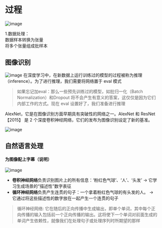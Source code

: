 # 过程
![image](https://user-images.githubusercontent.com/64322636/219554369-87b18509-bcf0-4d16-9331-60e370b59ba7.png)

1.数据处理：  
数据样本转换为张量  
将多个张量组成批样本  

## 图像识别  
![image](https://user-images.githubusercontent.com/64322636/219554377-04062976-1ac4-4341-8325-26fa50ef1556.png)
在深度学习中，在新数据上运行训练过的模型的过程被称为推理（inference）。为了进行推理，我们需要将网络置于 eval 模式  
> 如果忘记加eval：那么一些预先训练过的模型，如批归一化（Batch Normalization）和Dropout 将不会产生有意义的答案，这仅仅是因为它们内部工作的方式。现在 eval 设置好了，我们准备进行推理    

AlexNet，它是在图像识别方面早期具有突破性的网络之一。AlexNet 和 ResNet【2015】 是 2 个深度卷积神经网络，它们的发布为图像识别设定了新的基准。

![image](https://user-images.githubusercontent.com/64322636/219554569-c857b1e8-4fe1-42e0-b678-e69826076e23.png)


## 自然语言处理
#### 为图像配上字幕（说明）
![image](https://user-images.githubusercontent.com/64322636/219554772-30eca3cc-539c-4f23-83a4-52249502933f.png)

- **卷积神经网络**负责识别图片上的所有信息：‘粉红色气球’、‘人’、‘头发’ -> 它学习生成场景的“描述性”数字表征
- **循环神经网络**负责产生连贯的句子：一个拿着粉红色气球的有头发的人。 -> 它通过将这些描述性的数字放在一起产生一个连贯的句子
> 循环神经网络: 它在随后的正向传播中生成输出，即单个单词，其中每个正向传播的输入包括前一个正向传播的输出。这将使下一个单词对前面生成的单词产生依赖性，就像我们在处理句子或处理序列时所期望的那样

